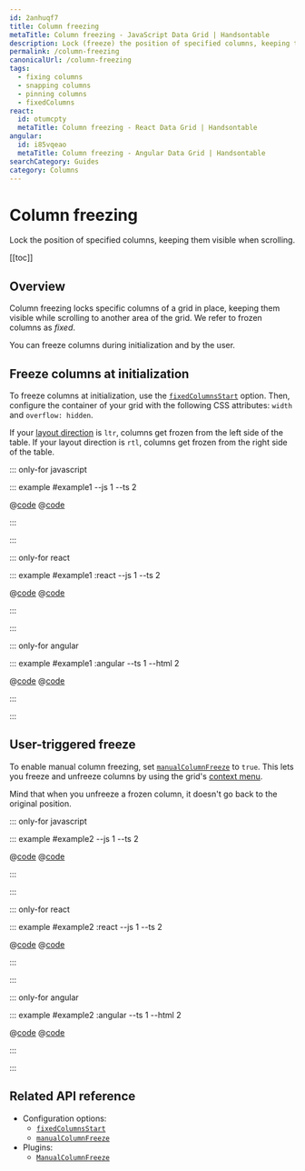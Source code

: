 ```yaml
---
id: 2anhuqf7
title: Column freezing
metaTitle: Column freezing - JavaScript Data Grid | Handsontable
description: Lock (freeze) the position of specified columns, keeping them visible while scrolling to another area of the grid.
permalink: /column-freezing
canonicalUrl: /column-freezing
tags:
  - fixing columns
  - snapping columns
  - pinning columns
  - fixedColumns
react:
  id: otumcpty
  metaTitle: Column freezing - React Data Grid | Handsontable
angular:
  id: i85vqeao
  metaTitle: Column freezing - Angular Data Grid | Handsontable
searchCategory: Guides
category: Columns
---
```


# Column freezing

Lock the position of specified columns, keeping them visible when scrolling.

[[toc]]

## Overview

Column freezing locks specific columns of a grid in place, keeping them visible while scrolling to
another area of the grid. We refer to frozen columns as _fixed_.

You can freeze columns during initialization and by the user.

## Freeze columns at initialization

To freeze columns at initialization, use the [`fixedColumnsStart`](@/api/options.md#fixedcolumnsstart) option. Then, configure the container of your grid with the following CSS attributes: `width` and
`overflow: hidden`.

If your [layout direction](@/guides/internationalization/layout-direction/layout-direction.md) is `ltr`, columns get frozen from the left side of the table. If your layout direction is `rtl`, columns get frozen from the right side of the table.

::: only-for javascript

::: example #example1 --js 1 --ts 2

@[code](@/content/guides/columns/column-freezing/javascript/example1.js)
@[code](@/content/guides/columns/column-freezing/javascript/example1.ts)

:::

:::

::: only-for react

::: example #example1 :react --js 1 --ts 2

@[code](@/content/guides/columns/column-freezing/react/example1.jsx)
@[code](@/content/guides/columns/column-freezing/react/example1.tsx)

:::

:::

::: only-for angular

::: example #example1 :angular --ts 1 --html 2

@[code](@/content/guides/columns/column-freezing/angular/example1.ts)
@[code](@/content/guides/columns/column-freezing/angular/example1.html)

:::

:::

## User-triggered freeze

To enable manual column freezing, set [`manualColumnFreeze`](@/api/options.md#manualcolumnfreeze) to `true`. This lets you freeze and unfreeze columns by using the grid's [context menu](@/guides/accessories-and-menus/context-menu/context-menu.md).

Mind that when you unfreeze a frozen column, it doesn't go back to the original position.

::: only-for javascript

::: example #example2 --js 1 --ts 2

@[code](@/content/guides/columns/column-freezing/javascript/example2.js)
@[code](@/content/guides/columns/column-freezing/javascript/example2.ts)

:::

:::

::: only-for react

::: example #example2 :react --js 1 --ts 2

@[code](@/content/guides/columns/column-freezing/react/example2.jsx)
@[code](@/content/guides/columns/column-freezing/react/example2.tsx)

:::

:::

::: only-for angular

::: example #example2 :angular --ts 1 --html 2

@[code](@/content/guides/columns/column-freezing/angular/example2.ts)
@[code](@/content/guides/columns/column-freezing/angular/example2.html)

:::

:::

## Related API reference

- Configuration options:
  - [`fixedColumnsStart`](@/api/options.md#fixedcolumnsstart)
  - [`manualColumnFreeze`](@/api/options.md#manualcolumnfreeze)
- Plugins:
  - [`ManualColumnFreeze`](@/api/manualColumnFreeze.md)
